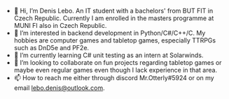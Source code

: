 - 👋 Hi, I’m Denis Lebo. An IT student with a bachelors' from BUT FIT in Czech Republic. Currently I am enrolled in the masters programme at MUNI FI also in Czech Republic.
- 👀 I’m interested in backend development in Python/C#/C++/C. My hobbies are computer games and tabletop games, especially TTRPGs such as DnD5e and PF2e.
- 🌱 I’m currently learning C# unit testing as an intern at Solarwinds.
- 💞️ I’m looking to collaborate on fun projects regarding tabletop games or maybe even regular games even though I lack experience in that area.
- 📫 How to reach me either through discord Mr.Otterly#5924 or on my email lebo.denis@outlook.com.

<!---
xlebod/xlebod is a ✨ special ✨ repository because its `README.md` (this file) appears on your GitHub profile.
You can click the Preview link to take a look at your changes.
--->
